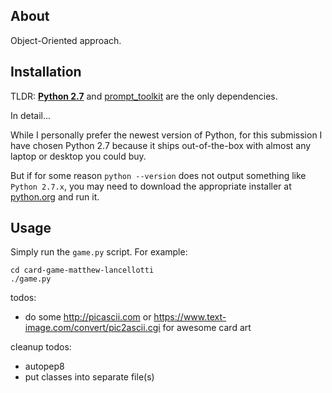 ## About

Object-Oriented approach.



## Installation

TLDR: **[Python 2.7](https://www.python.org/downloads/release/python-2715/)** and [prompt_toolkit](https://pypi.org/project/prompt_toolkit/#files) are the only dependencies.

In detail...

While I personally prefer the newest version of Python, for this submission I have chosen Python 2.7 because it ships out-of-the-box with almost any laptop or desktop you could buy.

But if for some reason `python --version` does not output something like `Python 2.7.x`, you may need to download the appropriate installer at [python.org](https://www.python.org/downloads/release/python-2715/) and run it.



## Usage

Simply run the `game.py` script.  For example:

    cd card-game-matthew-lancellotti
    ./game.py






todos:
  * do some http://picascii.com or https://www.text-image.com/convert/pic2ascii.cgi for awesome card art

cleanup todos:
  * autopep8
  * put classes into separate file(s)

